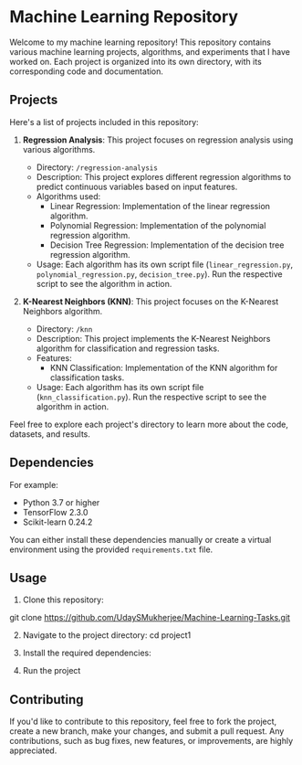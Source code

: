 # Machine Learning Repository

Welcome to my machine learning repository! This repository contains various machine learning projects, algorithms, and experiments that I have worked on. Each project is organized into its own directory, with its corresponding code and documentation.

## Projects

Here's a list of projects included in this repository:

1. **Regression Analysis**: This project focuses on regression analysis using various algorithms.
   - Directory: `/regression-analysis`
   - Description: This project explores different regression algorithms to predict continuous variables based on input features.
   - Algorithms used:
     - Linear Regression: Implementation of the linear regression algorithm.
     - Polynomial Regression: Implementation of the polynomial regression algorithm.
     - Decision Tree Regression: Implementation of the decision tree regression algorithm.
   - Usage: Each algorithm has its own script file (`linear_regression.py`, `polynomial_regression.py`, `decision_tree.py`). Run the respective script to see the algorithm in action.

2. **K-Nearest Neighbors (KNN)**: This project focuses on the K-Nearest Neighbors algorithm.
   - Directory: `/knn`
   - Description: This project implements the K-Nearest Neighbors algorithm for classification and regression tasks.
   - Features:
     - KNN Classification: Implementation of the KNN algorithm for classification tasks.
   - Usage: Each algorithm has its own script file (`knn_classification.py`). Run the respective script to see the algorithm in action.

Feel free to explore each project's directory to learn more about the code, datasets, and results.

## Dependencies

For example:

- Python 3.7 or higher
- TensorFlow 2.3.0
- Scikit-learn 0.24.2

You can either install these dependencies manually or create a virtual environment using the provided `requirements.txt` file.

## Usage

1. Clone this repository:

git clone https://github.com/UdaySMukherjee/Machine-Learning-Tasks.git

2. Navigate to the project directory:
cd project1

3. Install the required dependencies:

4. Run the project

## Contributing

If you'd like to contribute to this repository, feel free to fork the project, create a new branch, make your changes, and submit a pull request. Any contributions, such as bug fixes, new features, or improvements, are highly appreciated.

